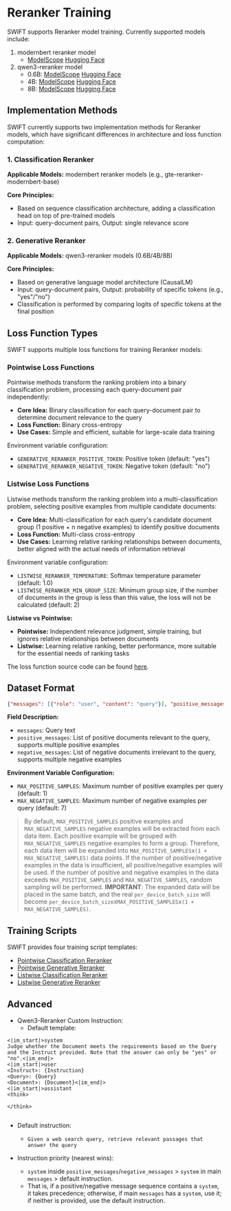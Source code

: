 # Reranker Training

SWIFT supports Reranker model training. Currently supported models include:

1. modernbert reranker model
   - [ModelScope](https://www.modelscope.cn/models/iic/gte-reranker-modernbert-base) [Hugging Face](https://huggingface.co/Alibaba-NLP/gte-reranker-modernbert-base)
2. qwen3-reranker model
   - 0.6B: [ModelScope](https://www.modelscope.cn/models/Qwen/Qwen3-Reranker-0.6B) [Hugging Face](https://huggingface.co/Qwen/Qwen3-Reranker-0.6B)
   - 4B: [ModelScope](https://www.modelscope.cn/models/Qwen/Qwen3-Reranker-4B) [Hugging Face](https://huggingface.co/Qwen/Qwen3-Reranker-4B)
   - 8B: [ModelScope](https://www.modelscope.cn/models/Qwen/Qwen3-Reranker-8B) [Hugging Face](https://huggingface.co/Qwen/Qwen3-Reranker-8B)

## Implementation Methods

SWIFT currently supports two implementation methods for Reranker models, which have significant differences in architecture and loss function computation:

### 1. Classification Reranker

**Applicable Models:** modernbert reranker models (e.g., gte-reranker-modernbert-base)

**Core Principles:**
- Based on sequence classification architecture, adding a classification head on top of pre-trained models
- Input: query-document pairs, Output: single relevance score

### 2. Generative Reranker

**Applicable Models:** qwen3-reranker models (0.6B/4B/8B)

**Core Principles:**
- Based on generative language model architecture (CausalLM)
- Input: query-document pairs, Output: probability of specific tokens (e.g., "yes"/"no")
- Classification is performed by comparing logits of specific tokens at the final position

## Loss Function Types

SWIFT supports multiple loss functions for training Reranker models:

### Pointwise Loss Functions
Pointwise methods transform the ranking problem into a binary classification problem, processing each query-document pair independently:

- **Core Idea:** Binary classification for each query-document pair to determine document relevance to the query
- **Loss Function:** Binary cross-entropy
- **Use Cases:** Simple and efficient, suitable for large-scale data training

Environment variable configuration:
- `GENERATIVE_RERANKER_POSITIVE_TOKEN`: Positive token (default: "yes")
- `GENERATIVE_RERANKER_NEGATIVE_TOKEN`: Negative token (default: "no")

### Listwise Loss Functions
Listwise methods transform the ranking problem into a multi-classification problem, selecting positive examples from multiple candidate documents:

- **Core Idea:** Multi-classification for each query's candidate document group (1 positive + n negative examples) to identify positive documents
- **Loss Function:** Multi-class cross-entropy
- **Use Cases:** Learning relative ranking relationships between documents, better aligned with the actual needs of information retrieval

Environment variable configuration:
- `LISTWISE_RERANKER_TEMPERATURE`: Softmax temperature parameter (default: 1.0)
- `LISTWISE_RERANKER_MIN_GROUP_SIZE`: Minimum group size, if the number of documents in the group is less than this value, the loss will not be calculated (default: 2)

**Listwise vs Pointwise:**
- **Pointwise:** Independent relevance judgment, simple training, but ignores relative relationships between documents
- **Listwise:** Learning relative ranking, better performance, more suitable for the essential needs of ranking tasks

The loss function source code can be found [here](https://github.com/modelscope/ms-swift/blob/main/swift/plugin/loss.py).

## Dataset Format

```json lines
{"messages": [{"role": "user", "content": "query"}], "positive_messages": [[{"role": "assistant", "content": "relevant_doc1"}],[{"role": "assistant", "content": "relevant_doc2"}]], "negative_messages": [[{"role": "assistant", "content": "irrelevant_doc1"}],[{"role": "assistant", "content": "irrelevant_doc2"}], ...]}
```

**Field Description:**
- `messages`: Query text
- `positive_messages`: List of positive documents relevant to the query, supports multiple positive examples
- `negative_messages`: List of negative documents irrelevant to the query, supports multiple negative examples

**Environment Variable Configuration:**
- `MAX_POSITIVE_SAMPLES`: Maximum number of positive examples per query (default: 1)
- `MAX_NEGATIVE_SAMPLES`: Maximum number of negative examples per query (default: 7)

> By default, `MAX_POSITIVE_SAMPLES` positive examples and `MAX_NEGATIVE_SAMPLES` negative examples will be extracted from each data item. Each positive example will be grouped with `MAX_NEGATIVE_SAMPLES` negative examples to form a group. Therefore, each data item will be expanded into `MAX_POSITIVE_SAMPLES`x`(1 + MAX_NEGATIVE_SAMPLES)` data points.
> If the number of positive/negative examples in the data is insufficient, all positive/negative examples will be used. If the number of positive and negative examples in the data exceeds `MAX_POSITIVE_SAMPLES` and `MAX_NEGATIVE_SAMPLES`, random sampling will be performed.
> **IMPORTANT**: The expanded data will be placed in the same batch, and the real `per_device_batch_size` will become `per_device_batch_size`x`MAX_POSITIVE_SAMPLES`x`(1 + MAX_NEGATIVE_SAMPLES)`.

## Training Scripts

SWIFT provides four training script templates:

- [Pointwise Classification Reranker](https://github.com/modelscope/ms-swift/blob/main/examples/train/reranker/train_reranker.sh)
- [Pointwise Generative Reranker](https://github.com/modelscope/ms-swift/blob/main/examples/train/reranker/train_generative_reranker.sh)
- [Listwise Classification Reranker](https://github.com/modelscope/ms-swift/blob/main/examples/train/reranker/train_reranker_listwise.sh)
- [Listwise Generative Reranker](https://github.com/modelscope/ms-swift/blob/main/examples/train/reranker/train_generative_reranker_listwise.sh)

## Advanced

- Qwen3-Reranker Custom Instruction:
  - Default template:

```text
<|im_start|>system
Judge whether the Document meets the requirements based on the Query and the Instruct provided. Note that the answer can only be "yes" or "no".<|im_end|>
<|im_start|>user
<Instruct>: {Instruction}
<Query>: {Query}
<Document>: {Document}<|im_end|>
<|im_start|>assistant
<think>

</think>


```

- Default instruction:
  - `Given a web search query, retrieve relevant passages that answer the query`

- Instruction priority (nearest wins):
  - `system` inside `positive_messages`/`negative_messages` > `system` in main `messages` > default instruction.
  - That is, if a positive/negative message sequence contains a `system`, it takes precedence; otherwise, if main `messages` has a `system`, use it; if neither is provided, use the default instruction.
